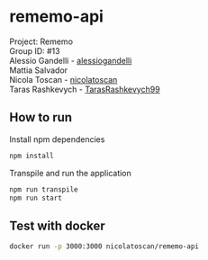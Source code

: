 # rememo-api

Project: Rememo<br>
Group ID: #13<br>
Alessio Gandelli - [alessiogandelli](https://github.com/alessiogandelli)<br>
Mattia Salvador<br>
Nicola Toscan - [nicolatoscan](https://github.com/nicolatoscan)<br>
Taras Rashkevych - [TarasRashkevych99](https://github.com/TarasRashkevych99)

## How to run
Install npm dependencies

```bash
npm install
```

Transpile and run the application

```bash
npm run transpile
npm run start
```

## Test with docker
```bash
docker run -p 3000:3000 nicolatoscan/rememo-api
```
